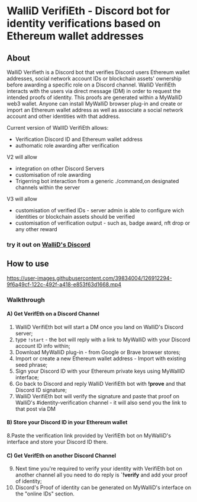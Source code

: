<h1> WalliD VerifiEth - Discord bot for identity verifications based on Ethereum wallet addresses</h1>

<h2>About</h2>

WalliD Verifieth is a Discord bot that verifies Discord users Ethereum wallet addresses, social network account IDs or blockchain assets' ownership before awarding a specific role on a Discord channel.
WalliD VerifiEth interacts with the users via direct message (DM) in order to request the intended proofs of identity. 
This proofs are generated within a MyWalliD web3 wallet. Anyone can install MyWalliD browser plug-in and create or import an Ethereum wallet address as well as associate a social network account and other identities with that address.

Current version of WallID VerifiEth allows:

- Verification Discord ID and Ethereum wallet address
- authomatic role awarding after verification <verifieth member role>

V2 will allow
<ul>
  <li>integration on other Discord Servers</li>
  <li>customisation of role awarding</li>
  <li>Trigerring bot interaction from a generic  ./command,on designated channels within the server</li>
</ul>


V3 will allow
<ul>
  <li>customisation of verified IDs - server admin is able to configure wich identities or blockchain assets should be verified</li>
  <li>customisation of verification output - such as, badge award, nft drop or any other reward</li>
</ul>  
<h3> try it out on <a href="https://discord.gg/e9EfXeNeC9">WalliD's Discord</a></h3>

<h2>How to use</h2>
                        
https://user-images.githubusercontent.com/39834004/126912294-9f6a49cf-122c-492f-a418-e853f63d1668.mp4

<h3>Walkthrough</h3>
  
<h4><b>A) Get VerifEth on a Discord Channel</b> </h4> 

1. WalliD VerifiEth bot will start a DM once you land on WalliD's Discord server;
  2. type `!start` - the bot will reply with a link to MyWalliD with your Discord account ID info within;
3. Download MyWalliD plug-in - from Google or Brave browser stores;
4. Import or create a new Ethereum wallet address - Import with existing seed phrase;
5. Sign your Discord ID with your Ethereum private keys using MyWallID interface;
  6. Go back to Discord and reply WalliD VerifiEth bot with <b>!prove</b> and that Discord ID signature;
7. WalliD VerifiEth bot will verify the signature and paste that proof on WalliD's #identity-verification channel - it will also send you the link to that post via DM
  
<h4><b>B) Store your Discord ID in your Ethereum wallet</b></h4> 
  
8.Paste the verification link provided by VerifiEth bot on MyWalliD's interface and store your Discord ID there.
  
  
<h4><b>C) Get VerifEth on another Discord Channel </b></h4> 

9. Next time you're required to verify your identity with VerifiEth bot on another channel all you need to do reply is <b>`!verify</b> and add your proof of identity;
10. Discord's Proof of identity can be generated on MyWalliD's interface on the "online IDs" section.

  

